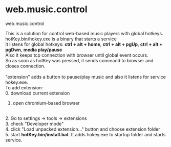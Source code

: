 web.music.control
=================

web.music.control

This is a solution for control web-based music players with global hotkeys.
<br />
hotKey.bin/hokey.exe is a binary that starts a service 
<br />
It listens for global hotkeys: <b>ctrl + alt + home</b>, <b>ctrl + alt + pgUp</b>, <b>ctrl + alt + pgDwn</b>, <b>media play/pause</b>
<br />
Also it keeps tcp connection with browser until global event occurs. 
<br />
So as soon as hotKey was pressed, it sends command to browser and closes connection.
<br />
<br />
"extension" adds a button to pause/play music and also it listens for service hokey.exe.
<br />
To add extension:
<br />
0. download current extension
<br />
1. open chromium-based browser
<br />
2. Go to settings -> tools -> extensions
<br />
3. check "Developer mode"
<br />
4. click "Load unpacked extension..." button and choose extension folder
<br />
5. start <b>hotKey.bin/install.bat</b>. It adds hokey.exe to startup folder and starts service.
